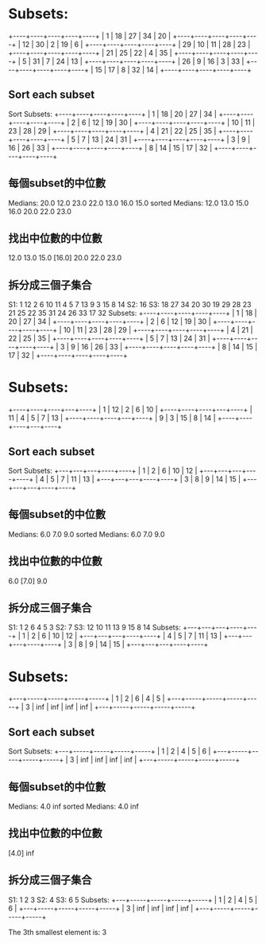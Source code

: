 # Subsets:
+----+----+----+----+----+
|  1 | 18 | 27 | 34 | 20 |
+----+----+----+----+----+
| 12 | 30 |  2 | 19 |  6 |
+----+----+----+----+----+
| 29 | 10 | 11 | 28 | 23 |
+----+----+----+----+----+
| 21 | 25 | 22 |  4 | 35 |
+----+----+----+----+----+
|  5 | 31 |  7 | 24 | 13 |
+----+----+----+----+----+
| 26 |  9 | 16 |  3 | 33 |
+----+----+----+----+----+
| 15 | 17 |  8 | 32 | 14 |
+----+----+----+----+----+



 ## Sort each subset
Sort Subsets:
+----+----+----+----+----+
|  1 | 18 | 20 | 27 | 34 |
+----+----+----+----+----+
|  2 |  6 | 12 | 19 | 30 |
+----+----+----+----+----+
| 10 | 11 | 23 | 28 | 29 |
+----+----+----+----+----+
|  4 | 21 | 22 | 25 | 35 |
+----+----+----+----+----+
|  5 |  7 | 13 | 24 | 31 |
+----+----+----+----+----+
|  3 |  9 | 16 | 26 | 33 |
+----+----+----+----+----+
|  8 | 14 | 15 | 17 | 32 |
+----+----+----+----+----+



 ## 每個subset的中位數
Medians:
20.0 12.0 23.0 22.0 13.0 16.0 15.0
sorted Medians:
12.0 13.0 15.0 16.0 20.0 22.0 23.0



 ## 找出中位數的中位數
12.0 13.0 15.0 [16.0] 20.0 22.0 23.0



 ## 拆分成三個子集合
S1:
1 12 2 6 10 11 4 5 7 13 9 3 15 8 14
S2:
16
S3:
18 27 34 20 30 19 29 28 23 21 25 22 35 31 24 26 33 17 32
Subsets:
+----+----+----+----+----+
|  1 | 18 | 20 | 27 | 34 |
+----+----+----+----+----+
|  2 |  6 | 12 | 19 | 30 |
+----+----+----+----+----+
| 10 | 11 | 23 | 28 | 29 |
+----+----+----+----+----+
|  4 | 21 | 22 | 25 | 35 |
+----+----+----+----+----+
|  5 |  7 | 13 | 24 | 31 |
+----+----+----+----+----+
|  3 |  9 | 16 | 26 | 33 |
+----+----+----+----+----+
|  8 | 14 | 15 | 17 | 32 |
+----+----+----+----+----+




# Subsets:
+----+----+----+---+----+
|  1 | 12 |  2 | 6 | 10 |
+----+----+----+---+----+
| 11 |  4 |  5 | 7 | 13 |
+----+----+----+---+----+
|  9 |  3 | 15 | 8 | 14 |
+----+----+----+---+----+



 ## Sort each subset
Sort Subsets:
+---+---+---+----+----+
| 1 | 2 | 6 | 10 | 12 |
+---+---+---+----+----+
| 4 | 5 | 7 | 11 | 13 |
+---+---+---+----+----+
| 3 | 8 | 9 | 14 | 15 |
+---+---+---+----+----+



 ## 每個subset的中位數
Medians:
6.0 7.0 9.0
sorted Medians:
6.0 7.0 9.0



 ## 找出中位數的中位數
6.0 [7.0] 9.0



 ## 拆分成三個子集合
S1:
1 2 6 4 5 3
S2:
7
S3:
12 10 11 13 9 15 8 14
Subsets:
+---+---+---+----+----+
| 1 | 2 | 6 | 10 | 12 |
+---+---+---+----+----+
| 4 | 5 | 7 | 11 | 13 |
+---+---+---+----+----+
| 3 | 8 | 9 | 14 | 15 |
+---+---+---+----+----+




# Subsets:
+---+-----+-----+-----+-----+
| 1 |   2 |   6 |   4 |   5 |
+---+-----+-----+-----+-----+
| 3 | inf | inf | inf | inf |
+---+-----+-----+-----+-----+



 ## Sort each subset
Sort Subsets:
+---+-----+-----+-----+-----+
| 1 |   2 |   4 |   5 |   6 |
+---+-----+-----+-----+-----+
| 3 | inf | inf | inf | inf |
+---+-----+-----+-----+-----+



 ## 每個subset的中位數
Medians:
4.0 inf
sorted Medians:
4.0 inf



 ## 找出中位數的中位數
[4.0] inf



 ## 拆分成三個子集合
S1:
1 2 3
S2:
4
S3:
6 5
Subsets:
+---+-----+-----+-----+-----+
| 1 |   2 |   4 |   5 |   6 |
+---+-----+-----+-----+-----+
| 3 | inf | inf | inf | inf |
+---+-----+-----+-----+-----+




The 3th smallest element is: 3